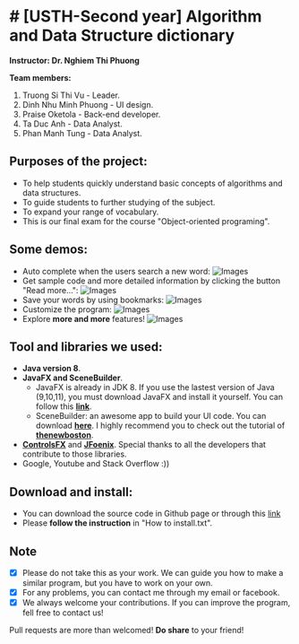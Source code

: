 # # [USTH-Second year] Algorithm and Data Structure dictionary
**Instructor: Dr. Nghiem Thi Phuong**  

**Team members:**
1. Truong Si Thi Vu - Leader. 
2. Dinh Nhu Minh Phuong - UI design.
3. Praise Oketola - Back-end developer.
4. Ta Duc Anh - Data Analyst.
5. Phan Manh Tung - Data Analyst.

## Purposes of the project: 
* To help students quickly understand basic concepts of algorithms and data structures.
* To guide students to further studying of the subject.
* To expand your range of vocabulary.
* This is our final exam for the course "Object-oriented programing".


## Some demos:
* Auto complete when the users search a new word: 
![Images](https://dl.dropboxusercontent.com/s/t94j8pqlzk35yns/dict1.gif?dl=0)
* Get sample code and more detailed information by clicking the button "Read more...":
![Images](https://dl.dropboxusercontent.com/s/u8ibnmw62fw99d5/dict2.gif?dl=0)
* Save your words by using bookmarks:
![Images](https://dl.dropboxusercontent.com/s/k3rwjgzy0v29x2e/dict3.gif?dl=0)
* Customize the program:
![Images](https://dl.dropboxusercontent.com/s/p4ixewxsus6imbf/dict4.gif?dl=0)
* Explore **more and more** features!
![Images](https://dl.dropboxusercontent.com/s/fxlxzuzc5m6mb96/dict5.gif?dl=0)

## Tool and libraries we used:
* **Java version 8**.
* **JavaFX and SceneBuilder**. 
  *  JavaFX is already in JDK 8. If you use the lastest version of Java (9,10,11), you must download JavaFX and install it yourself. You can follow this [**link**](https://gluonhq.com/products/javafx/).
  *  SceneBuilder: an awesome app to build your UI code. You can download [**here**](https://gluonhq.com/products/scene-builder/). I highly recommend you to check out the tutorial of [**thenewboston**](https://www.youtube.com/watch?v=FLkOX4Eez6o&list=PL6gx4Cwl9DGBzfXLWLSYVy8EbTdpGbUIG).
 * [**ControlsFX**](http://fxexperience.com/controlsfx/) and [**JFoenix**](https://github.com/jfoenixadmin/JFoenix). Special thanks to all the developers that contribute to those libraries.
 * Google, Youtube and Stack Overflow :))

## Download and install:
* You can download the source code in Github page or through this [link](https://drive.google.com/file/d/19O-S7XYTd1Sr72ARC9VBY6OOHLD9y9RC/view?usp=sharing)
* Please **follow the instruction** in "How to install.txt".

## Note
- [X] Please do not take this as your work. We can guide you how to make a similar program, but you have to work on your own.
- [X] For any problems, you can contact me through my email or facebook.
- [X] We always welcome your contributions. If you can improve the program, fell free to contact us!

Pull requests are more than welcomed! **Do share** to your friend!
